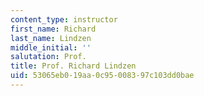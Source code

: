 ```yaml
---
content_type: instructor
first_name: Richard
last_name: Lindzen
middle_initial: ''
salutation: Prof.
title: Prof. Richard Lindzen
uid: 53065eb0-19aa-0c95-0083-97c103dd0bae
---
```

